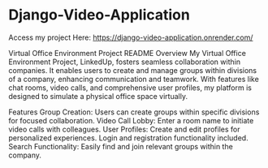 # Django-Video-Application
Access my project Here: https://django-video-application.onrender.com/

Virtual Office Environment Project README
Overview
My Virtual Office Environment Project, LinkedUp, fosters seamless collaboration within companies. It enables users to create and manage groups within divisions of a company, enhancing communication and teamwork. With features like chat rooms, video calls, and comprehensive user profiles, my platform is designed to simulate a physical office space virtually.

Features
Group Creation: Users can create groups within specific divisions for focused collaboration.
Video Call Lobby: Enter a room name to initiate video calls with colleagues.
User Profiles: Create and edit profiles for personalized experiences. Login and registration functionality included.
Search Functionality: Easily find and join relevant groups within the company.
